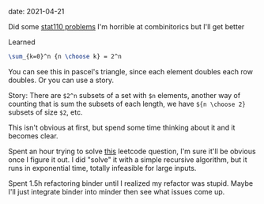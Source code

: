 date: 2021-04-21



Did some [stat110 problems](https://projects.iq.harvard.edu/files/stat110/files/strategic_practice_and_homework_1.pdf) I'm horrible at combinitorics but I'll get better

Learned
```tex
\sum_{k=0}^n {n \choose k} = 2^n
```
You can see this in pascel's triangle, since each element doubles each row doubles. Or you can use a story.

Story:
There are `$2^n` subsets of a set with `$n` elements, another way of counting that
is sum the subsets of each length, we have `${n \choose 2}` subsets of size `$2`, etc.

This isn't obvious at first, but spend some time thinking about it and it becomes clear.


Spent an hour trying to solve [this](https://leetcode.com/problems/number-of-dice-rolls-with-target-sum/) leetcode question, I'm sure it'll be obvious once I figure it out. I did "solve" it with a simple recursive algorithm, but it runs in exponential time, totally infeasible for large inputs.

Spent 1.5h refactoring binder until I realized my refactor was stupid. Maybe I'll just integrate binder into minder then see what issues come up.


